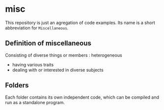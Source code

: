 # misc

This repository is just an agregation of code examples.
Its name is a short abbreviation for `Miscellaneous`.

## Definition of miscellaneous

Consisting of diverse things or members : heterogeneous
* having various traits
* dealing with or interested in diverse subjects

## Folders

Each folder contains its own independent code, which can be compiled and run as a standalone program.
